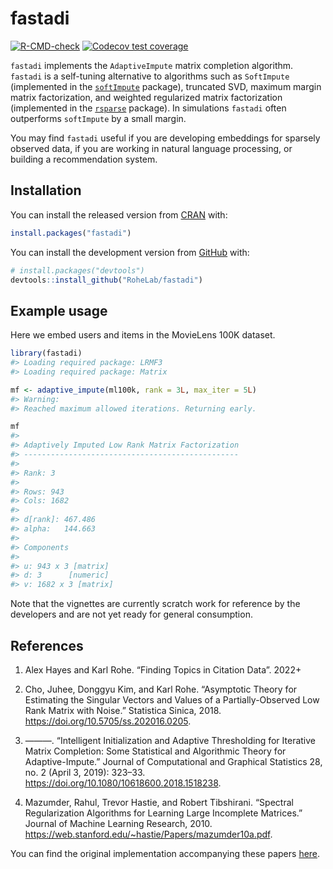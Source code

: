 
<!-- README.md is generated from README.Rmd. Please edit that file -->

# fastadi

<!-- badges: start -->

[![R-CMD-check](ttps://github.com/RoheLab/fastadi/actions/workflows/R-CMD-check.yaml/badge.svg)](https://github.com/RoheLab/fastadi/actions/workflows/R-CMD-check.yaml)
[![Codecov test
coverage](https://codecov.io/gh/RoheLab/fastadi/branch/main/graph/badge.svg)](https://app.codecov.io/gh/RoheLab/fastadi?branch=main)
<!-- badges: end -->

`fastadi` implements the `AdaptiveImpute` matrix completion algorithm.
`fastadi` is a self-tuning alternative to algorithms such as
`SoftImpute` (implemented in the
[`softImpute`](https://cran.r-project.org/package=softImpute) package),
truncated SVD, maximum margin matrix factorization, and weighted
regularized matrix factorization (implemented in the
[`rsparse`](https://github.com/rexyai/rsparse) package). In simulations
`fastadi` often outperforms `softImpute` by a small margin.

You may find `fastadi` useful if you are developing embeddings for
sparsely observed data, if you are working in natural language
processing, or building a recommendation system.

## Installation

You can install the released version from
[CRAN](https://cran.r-project.org/) with:

``` r
install.packages("fastadi")
```

You can install the development version from
[GitHub](https://github.com/) with:

``` r
# install.packages("devtools")
devtools::install_github("RoheLab/fastadi")
```

## Example usage

Here we embed users and items in the MovieLens 100K dataset.

``` r
library(fastadi)
#> Loading required package: LRMF3
#> Loading required package: Matrix

mf <- adaptive_impute(ml100k, rank = 3L, max_iter = 5L)
#> Warning: 
#> Reached maximum allowed iterations. Returning early.
```

``` r
mf
#> 
#> Adaptively Imputed Low Rank Matrix Factorization
#> ------------------------------------------------
#> 
#> Rank: 3
#> 
#> Rows: 943
#> Cols: 1682
#> 
#> d[rank]: 467.486
#> alpha:   144.663
#> 
#> Components
#> 
#> u: 943 x 3 [matrix] 
#> d: 3      [numeric] 
#> v: 1682 x 3 [matrix]
```

Note that the vignettes are currently scratch work for reference by the
developers and are not yet ready for general consumption.

## References

1.  Alex Hayes and Karl Rohe. “Finding Topics in Citation Data”. 2022+

2.  Cho, Juhee, Donggyu Kim, and Karl Rohe. “Asymptotic Theory for
    Estimating the Singular Vectors and Values of a Partially-Observed
    Low Rank Matrix with Noise.” Statistica Sinica, 2018.
    <https://doi.org/10.5705/ss.202016.0205>.

3.  ———. “Intelligent Initialization and Adaptive Thresholding for
    Iterative Matrix Completion: Some Statistical and Algorithmic Theory
    for Adaptive-Impute.” Journal of Computational and Graphical
    Statistics 28, no. 2 (April 3, 2019): 323–33.
    <https://doi.org/10.1080/10618600.2018.1518238>.

4.  Mazumder, Rahul, Trevor Hastie, and Robert Tibshirani. “Spectral
    Regularization Algorithms for Learning Large Incomplete Matrices.”
    Journal of Machine Learning Research, 2010.
    <https://web.stanford.edu/~hastie/Papers/mazumder10a.pdf>.

You can find the original implementation accompanying these papers
[here](https://github.com/chojuhee/hello-world).
